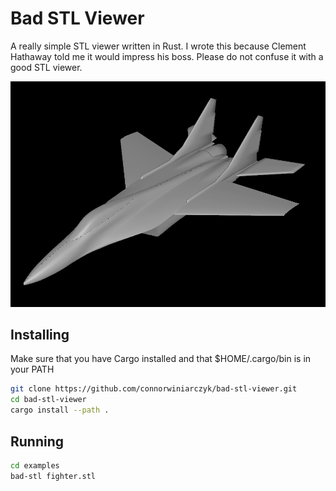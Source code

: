# Bad STL Viewer

A really simple STL viewer written in Rust. I wrote this because Clement Hathaway told me it would impress his boss. Please do not confuse it with a good STL viewer.

![](screenshots/fighter.png)

## Installing

Make sure that you have Cargo installed and that $HOME/.cargo/bin is in your PATH

```bash
git clone https://github.com/connorwiniarczyk/bad-stl-viewer.git
cd bad-stl-viewer
cargo install --path .
```

## Running

```bash
cd examples
bad-stl fighter.stl
```

